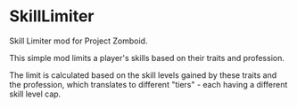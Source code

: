 # SkillLimiter
Skill Limiter mod for Project Zomboid.

This simple mod limits a player's skills based on their traits and profession.

The limit is calculated based on the skill levels gained by these traits and the profession, which translates to different "tiers" - each having a different skill level cap.
